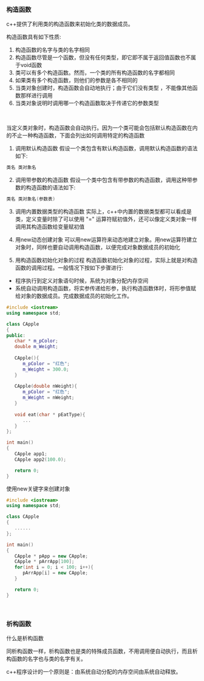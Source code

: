 
### 构造函数

c++提供了利用类的构造函数来初始化类的数据成员。

构造函数具有如下性质:

1) 构造函数的名字与类的名字相同
2) 构造函数尽管是一个函数，但没有任何类型，即它即不属于返回值函数也不属于void函数
3) 类可以有多个构造函数。然而，一个类的所有构造函数的名字都相同 
4) 如果类有多个构造函数，则他们的参数是各不相同的
5) 当类对象创建时，构造函数会自动地执行；由于它们没有类型 ，不能像其他函数那样进行调用
6) 当类对象说明时调用哪一个构造函数取决于传递它的参数类型

<br/>

当定义类对象时，构造函数会自动执行。因为一个类可能会包括默认构造函数在内的不止一种构造函数，下面会列出如何调用特定的构造函数

1) 调用默认构造函数
假设一个类包含有默认构造函数，调用默认构造函数的语法如下:

```c++
类名 类对象名
```

2) 调用带参数的构造函数
假设一个类中包含有带参数的构造函数，调用这种带参数的构造函数的语法如下:

```c++
类名 类对象名(参数表)
```

3) 调用内置数据类型的构造函数
实际上，c++中内置的数据类型都可以看成是类，定义变量时除了可以使用 "=" 运算符赋初值外，还可以像定义类对象一样调用其构造函数给变量赋初值

4) 用new动态创建对象
可以用new运算符来动态地建立对象。用new运算符建立对象时，同样也要自动调用构造函数，以便完成对象数据成员的初始化

5) 用构造函数初始化对象的过程
构造函数初始化对象的过程，实际上就是对构造函数的调用过程。一般情况下按如下步骤进行:
* 程序执行到定义对象语句时候，系统为对象分配内存空间
* 系统自动调用构造函数，将实参传递给形参，执行构造函数体时，将形参值赋给对象的数据成员。完成数据成员的初始化工作。


```c++
#include <iostream>
using namespace std;

class CApple
{
public:
   char * m_pColor;
   double m_Weight;
   
   CApple(){
      m_pColor = "红色";
      m_Weight = 300.0;
   }
   
   CApple(double nWeight){
      m_pColor = "红色";
      m_Weight = nWeight;
   }
   
   void eat(char * pEatType){
      ...
   }
};

int main()
{
   CApple app1;
   CApple app2(100.0);

   return 0;
}
```

使用new关键字来创建对象

```c++
#include <iostream>
using namespace std;

class CApple
{
   ......
};

int main()
{
   CApple * pApp = new CApple;
   CApple * pArrApp[100];
   for(int i = 0; i < 100; i++){
      pArrApp[i] = new CApple;
   }

   return 0;
}
```

<br/>

### 析构函数

什么是析构函数

同析构函数一样，析构函数也是类的特殊成员函数，不用调用便自动执行，而且析构函数的名字也与类的名字有关。

c++程序设计的一个原则是：由系统自动分配的内存空间由系统自动释放。

